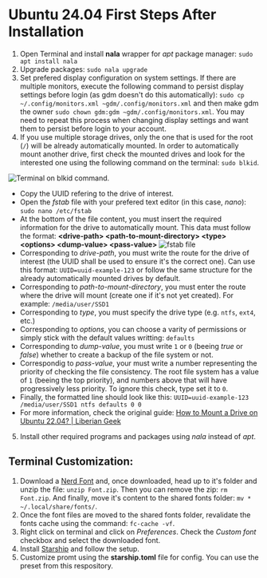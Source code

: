 # Ubuntu 24.04 First Steps After Installation

1. Open Terminal and install **nala** wrapper for _apt_ package manager: `sudo apt install nala`
2. Upgrade packages: `sudo nala upgrade`
3. Set prefered display configuration on system settings. If there are multiple monitors, execute the following command to persist display settings before login (as gdm doesn't do this automatically): `sudo cp ~/.config/monitors.xml ~gdm/.config/monitors.xml` and then make gdm the owner `sudo chown gdm:gdm ~gdm/.config/monitors.xml`. You may need to repeat this process when changing display settings and want them to persist before login to your account.
4. If you use multiple storage drives, only the one that is used for the root (`/`) will be already automatically mounted. In order to automatically mount another drive, first check the mounted drives and look for the interested one using the following command on the terminal: `sudo blkid`.

![Terminal on blkid command.](https://www.liberiangeek.net/wp-content/uploads/2024/02/image-81.png)

- Copy the UUID refering to the drive of interest.
- Open the _fstab_ file with your prefered text editor (in this case, _nano_): `sudo nano /etc/fstab`
- At the bottom of the file content, you must insert the required information for the drive to automatically mount. This data must follow the format: **\<drive-path\> \<path-to-mount-directory\> \<type\> \<options\> \<dump-value\> \<pass-value\>**
  ![fstab file](https://www.liberiangeek.net/wp-content/uploads/2024/02/image-66.png)
- Corresponding to _drive-path_, you must write the route for the drive of interest (the UUID shall be used to ensure it's the correct one). Can use this format: `UUID=uuid-example-123` or follow the same structure for the already automatically mounted drives by default.
- Corresponding to _path-to-mount-directory_, you must enter the route where the drive will mount (create one if it's not yet created). For example: `/media/user/SSD1`
- Corresponding to _type_, you must specify the drive type (e.g. `ntfs`, `ext4`, etc.)
- Corresponding to _options_, you can choose a varity of permissions or simply stick with the default values writting: `defaults`
- Corresponding to _dump-value_, you must write `1` or `0` (beeing _true_ or _false_) whether to create a backup of the file system or not.
- Correspondig to _pass-value_, your must write a number representing the priority of checking the file consistency. The root file system has a value of `1` (beeing the top priority), and numbers above that will have progressively less priority. To ignore this check, type set it to `0`.
- Finally, the formatted line should look like this: `UUID=uuid-example-123 /media/user/SSD1 ntfs defaults 0 0`
- For more information, check the original guide: [How to Mount a Drive on Ubuntu 22.04? | Liberian Geek](https://www.liberiangeek.net/2024/02/mount-drive-ubuntu-22-04/)

5. Install other required programs and packages using _nala_ instead of _apt_.

## Terminal Customization:

1. Download a [Nerd Font](https://www.nerdfonts.com/font-downloads) and, once downloaded, head up to it's folder and unzip the file: `unzip Font.zip`. Then you can remove the zip: `rm Font.zip`. And finally, move it's content to the shared fonts folder: `mv * ~/.local/share/fonts/`.
2. Once the font files are moved to the shared fonts folder, revalidate the fonts cache using the command: `fc-cache -vf`.
3. Right click on terminal and click on _Preferences_. Check the _Custom font_ checkbox and select the downloaded font.
4. Install [Starship](https://starship.rs/guide/) and follow the setup.
5. Customize promt using the **starship.toml** file for config. You can use the preset from this respository.
